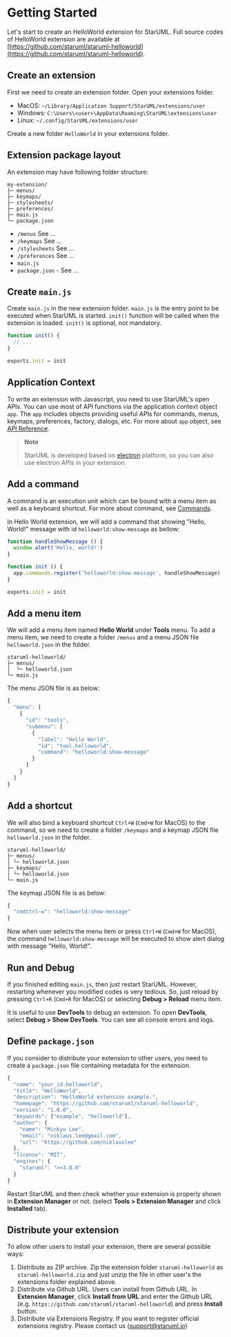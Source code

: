 # Getting Started

Let's start to create an HelloWorld extension for StarUML. Full source codes of HelloWorld extension are available at [https://github.com/staruml/staruml-helloworld](https://github.com/staruml/staruml-helloworld).

## Create an extension

First we need to create an extension folder. Open your extensions folder.

* MacOS: `~/Library/Application Support/StarUML/extensions/user`
* Windows: `C:\Users\<user>\AppData\Roaming\StarUML\extensions\user`
* Linux: `~/.config/StarUML/extensions/user` 

Create a new folder `HelloWorld` in your extensions folder.

## Extension package layout

An extension may have following folder structure:

```text
my-extension/
├─ menus/
├─ keymaps/
├─ stylesheets/
├─ preferences/
├─ main.js
└─ package.json
```

* `/menus` See ...
* `/keymaps` See ...
* `/stylesheets` See ...
* `/preferences` See ...
* `main.js`
* `package.json` - See ...

## Create `main.js`

Create `main.js` in the new extension folder. `main.js` is the entry point to be executed when StarUML is started. `init()` function will be called when the extension is loaded. `init()` is optional, not mandatory.

```javascript
function init() {
  // ...
}

exports.init = init
```

## Application Context

To write an extension with Javascript, you need to use StarUML's open APIs. You can use most of API functions via the application context object `app`. The `app` includes objects providing useful APIs for commands, menus, keymaps, preferences, factory, dialogs, etc. For more about `app` object, see [API Reference](http://staruml.io/reference/3.0.0/api).

> **Note**
>
> StarUML is developed based on [electron](https://electronjs.org/) platform, so you can also use electron APIs in your extension.

## Add a command

A command is an execution unit which can be bound with a menu item as well as a keyboard shortcut. For more about command, see [Commands](commands.md).

In Hello World extension, we will add a command that showing "Hello, World!" message with id `helloworld:show-message` as bellow:

```javascript
function handleShowMessage () {
  window.alert('Hello, world!')
}

function init () {
  app.commands.register('helloworld:show-message', handleShowMessage)
}

exports.init = init
```

## Add a menu item

We will add a menu item named **Hello World** under **Tools** menu. To add a menu item, we need to create a folder `/menus` and a menu JSON file `helloworld.json` in the folder.

```text
staruml-helloworld/
├─ menus/
│  └─ helloworld.json
└─ main.js
```

The menu JSON file is as below:

```javascript
{
  "menu": [
    {
      "id": "tools",
      "submenu": [
        {
          "label": "Hello World",
          "id": "tool.helloworld",
          "command": "helloworld:show-message"
        }
      ]
    }
  ]
}
```

## Add a shortcut

We will also bind a keyboard shortcut `Ctrl+W` \(`Cmd+W` for MacOS\) to the command, so we need to create a folder `/keymaps` and a keymap JSON file `helloworld.json` in the folder.

```text
staruml-helloworld/
├─ menus/
│ └─ helloworld.json
├─ keymaps/
│ └─ helloworld.json
└─ main.js
```

The keymap JSON file is as below:

```javascript
{
  "cmdctrl-w": "helloworld:show-message"
}
```

Now when user selects the menu item or press `Ctrl+W` \(`Cmd+W` for MacOS\), the command `helloworld:show-message` will be executed to show alert dialog with message "Hello, World!".

## Run and Debug

If you finished editing `main.js`, then just restart StarUML. However, restarting whenever you modified codes is very tedious. So, just reload by pressing `Ctrl+R` \(`Cmd+R` for MacOS\) or selecting **Debug &gt; Reload** menu item.

It is useful to use **DevTools** to debug an extension. To open **DevTools**, select **Debug &gt; Show DevTools**. You can see all console errors and logs.

## Define `package.json`

If you consider to distribute your extension to other users, you need to create a `package.json` file containing metadata for the extension.

```javascript
{
  "name": "your_id.helloworld",
  "title": "HelloWorld",
  "description": "HelloWorld extension example.",
  "homepage": "https://github.com/staruml/staruml-helloworld",
  "version": "1.0.0",
  "keywords": ["example", "helloworld"],
  "author": {
    "name": "Minkyu Lee",
    "email": "niklaus.lee@gmail.com",
    "url": "https://github.com/niklauslee"
  },
  "license": "MIT",
  "engines": {
    "staruml": ">=3.0.0"
  }
}
```

Restart StarUML and then check whether your extension is properly shown in **Extension Manager** or not. \(select **Tools &gt; Extension Manager** and click **Installed** tab\).

## Distribute your extension

To allow other users to install your extension, there are several possible ways:

1. Distribute as ZIP archive. Zip the extension folder `staruml-helloworld` as `staruml-helloworld.zip` and just unzip the file in other user's the extensions folder explained above.
2. Distribute via Github URL. Users can install from Github URL. In **Extension Manager**, click **Install from URL** and enter the Github URL \(e.g. `https://github.com/staruml/staruml-helloworld`\) and press **Install** button.
3. Distribute via Extensions Registry. If you want to register official extensions registry. Please contact us \(support@staruml.io\)

